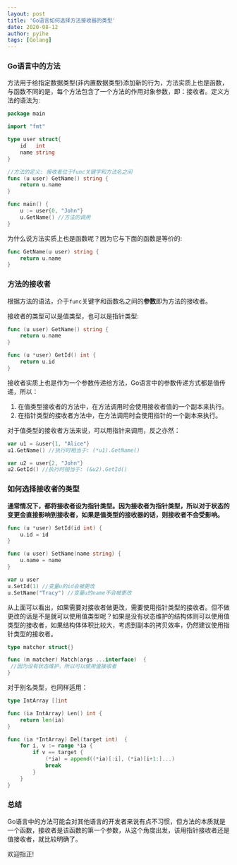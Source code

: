 ```yaml
---
layout: post
title: 'Go语言如何选择方法接收器的类型'
date: 2020-08-12
author: pyihe
tags: [Golang]
---
```


### Go语言中的方法

方法用于给指定数据类型(非内置数据类型)添加新的行为，方法实质上也是函数，与函数不同的是，每个方法包含了一个方法的作用对象参数，即：接收者。定义方法的语法为: 

```go
package main

import "fmt"

type user struct{
    id   int
    name string 
}

//方法的定义: 接收者位于func关键字和方法名之间
func (u user) GetName() string {
    return u.name
}

func main() {
    u := user{0, "John"}
    u.GetName() //方法的调用
}

```

为什么说方法实质上也是函数呢？因为它与下面的函数是等价的: 

```go
func GetName(u user) string {
    return u.name
}
```

### 方法的接收者

根据方法的语法，介于`func`关键字和函数名之间的**参数**即为方法的接收者。

接收者的类型可以是值类型，也可以是指针类型: 

```go
func (u user) GetName() string {
    return u.name
}

func (u *user) GetId() int {
    return u.id
}
```

接收者实质上也是作为一个参数传递给方法，Go语言中的参数传递方式都是值传递，所以：
1. 在值类型接收者的方法中，在方法调用时会使用接收者值的一个副本来执行。
2. 在指针类型的接收者方法中，在方法调用时会使用指针的一个副本来执行。

对于值类型的接收者方法来说，可以用指针来调用，反之亦然：

```go
var u1 = &user{1, "Alice"}
u1.GetName() //执行时相当于: (*u1).GetName()

var u2 = user{2, "John"}
u2.GetId() //执行时相当于: (&u2).GetId()
```

### 如何选择接收者的类型

**通常情况下，都将接收者设为指针类型。因为接收者为指针类型，所以对于状态的变更会直接影响到接收者，如果是值类型的接收器的话，则接收者不会受影响。**

```go
func (u *user) SetId(id int) {
    u.id = id
}

func (u user) SetName(name string) {
    u.name = name
}

var u user
u.SetId(1) //变量u的id会被更改
u.SetName("Tracy") //变量u的name不会被更改
```

从上面可以看出，如果需要对接收者做更改，需要使用指针类型的接收者。但不做更改的话是不是就可以使用值类型呢？如果是没有状态维护的结构体则可以使用值类型的接收者，如果结构体体积比较大，考虑到副本的拷贝效率，仍然建议使用指针类型的接收者。

```go
type matcher struct{}

func (m matcher) Match(args ...interface)  {
 //因为没有状态维护，所以可以使用值接收者
}
```

对于别名类型，也同样适用：

```go
type IntArray []int

func (ia IntArray) Len() int {
    return len(ia)
}

func (ia *IntArray) Del(target int)  {
    for i, v := range *ia {
        if v == target {
            (*ia) = append((*ia)[:i], (*ia)[i+1:]...)
            break
        }   
    }
}
```

### 总结

Go语言中的方法可能会对其他语言的开发者来说有点不习惯，但方法的本质就是一个函数，接收者是该函数的第一个参数，从这个角度出发，该用指针接收者还是值接收者，就比较明确了。

欢迎指正!
